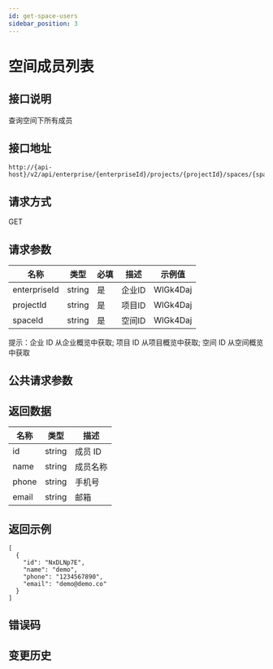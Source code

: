 ```yaml
---
id: get-space-users
sidebar_position: 3
---
```


# 空间成员列表

## 接口说明

查询空间下所有成员

## 接口地址

```
http://{api-host}/v2/api/enterprise/{enterpriseId}/projects/{projectId}/spaces/{spaceId}/users
```

## 请求方式

GET

## 请求参数

| 名称 | 类型 | 必填 | 描述 | 示例值 |
| ---- | ---- | ---- | ---- | ------ |
| enterpriseId | string | 是 | 企业ID | WlGk4Daj |
| projectId | string | 是 | 项目ID | WlGk4Daj |
| spaceId | string | 是 | 空间ID | WlGk4Daj |

提示：企业 ID 从企业概览中获取; 项目 ID 从项目概览中获取; 空间 ID 从空间概览中获取

## 公共请求参数

<!-- [公共请求参数](../../open-api#公共请求参数) -->

## 返回数据

| 名称 | 类型   | 描述     |
| ---- | ------ | -------- |
| id   | string | 成员 ID  |
| name | string | 成员名称 |
| phone | string | 手机号 |
| email | string | 邮箱 |

## 返回示例

```
[
  {
    "id": "NxDLNp7E",
    "name": "demo",
    "phone": "1234567890",
    "email": "demo@demo.co"
  }
]
```

## 错误码

## 变更历史
